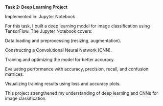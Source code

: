**Task 2: Deep Learning Project**

Implemented in: Jupyter Notebook

For this task, I built a deep learning model for image classification using TensorFlow. The Jupyter Notebook covers:

Data loading and preprocessing (resizing, augmentation).

Constructing a Convolutional Neural Network (CNN).

Training and optimizing the model for better accuracy.

Evaluating performance with accuracy, precision, recall, and confusion matrices.

Visualizing training results using loss and accuracy plots.


This project strengthened my understanding of deep learning and CNNs for image classification.
